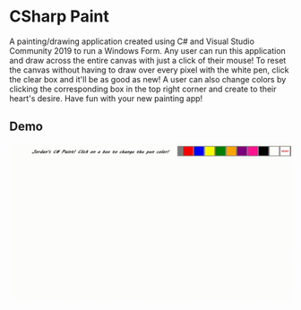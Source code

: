 # CSharp Paint
A painting/drawing application created using C# and Visual Studio Community 2019 to run a Windows Form. Any user can run this application and draw across the entire canvas with just a click of their mouse! To reset the canvas without having to draw over every pixel with the white pen, click the clear box and it'll be as good as new! A user can also change colors by clicking the corresponding box in the top right corner and create to their heart's desire. Have fun with your new painting app!

## Demo


![Image of the C# Paint](assets/img/csharp-paint-demo.gif?raw=true "Image of the C# Paint")